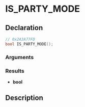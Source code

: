 # IS_PARTY_MODE

## Declaration
```cpp
// 0x2A3A77FD
bool IS_PARTY_MODE();
```

### Arguments

### Results
- **bool**

## Description

